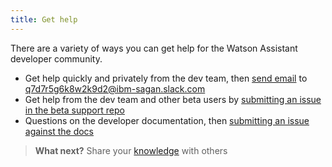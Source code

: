 ```yaml
---
title: Get help
---
```

  There are a variety of ways you can get help for the Watson Assistant developer community.

  * Get help quickly and privately from the dev team, then [send email](mailto:q7d7r5g6k8w2k9d2@ibm-sagan.slack.com) to q7d7r5g6k8w2k9d2@ibm-sagan.slack.com
  * Get help from the dev team and other beta users by [submitting an issue in the beta support repo](https://github.com/Watson-Personal-Assistant/Beta-Support/issues)
  * Questions on the developer documentation, then [submitting an issue against the docs](https://github.com/Watson-Personal-Assistant/developer/issues)

> **What next?** Share your [knowledge]({{site.baseurl}}/contribute/contribute-doc/) with others
